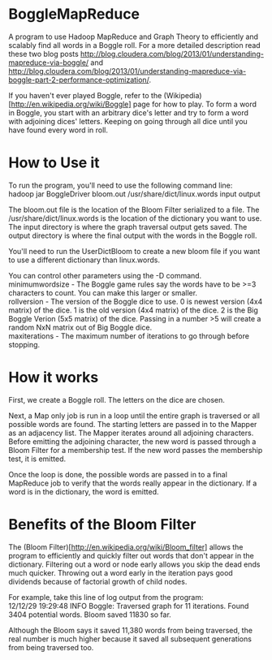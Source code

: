 BoggleMapReduce
===============

A program to use Hadoop MapReduce and Graph Theory to efficiently and scalably find all words in a Boggle roll.  For a more detailed description read these two blog posts http://blog.cloudera.com/blog/2013/01/understanding-mapreduce-via-boggle/ and http://blog.cloudera.com/blog/2013/01/understanding-mapreduce-via-boggle-part-2-performance-optimization/.

If you haven't ever played Boggle, refer to the (Wikipedia)[http://en.wikipedia.org/wiki/Boggle] page for how to play. To form a word in Boggle, you start with an arbitrary dice's letter and try to form a word with adjoining dices' letters.  Keeping on going through all dice until you have found every word in roll.

How to Use it
=============

To run the program, you'll need to use the following command line:  
hadoop jar BoggleDriver bloom.out /usr/share/dict/linux.words input output  

The bloom.out file is the location of the Bloom Filter serialized to a file.  The /usr/share/dict/linux.words is the location of the dictionary you want to use.  The input directory is where the graph traversal output gets saved.  The output directory is where the final output with the words in the Boggle roll.

You'll need to run the UserDictBloom to create a new bloom file if you want to use a different dictionary than linux.words.

You can control other parameters using the -D command.  
minimumwordsize - The Boggle game rules say the words have to be >=3 characters to count.  You can make this larger or smaller.  
rollversion - The version of the Boggle dice to use.  0 is newest version (4x4 matrix) of the dice.  1 is the old version (4x4 matrix) of the dice.  2 is the Big Boggle Verion (5x5 matrix) of the dice.  Passing in a number >5 will create a random NxN matrix out of Big Boggle dice.  
maxiterations - The maximum number of iterations to go through before stopping.  

How it works
============

First, we create a Boggle roll.  The letters on the dice are chosen.

Next, a Map only job is run in a loop until the entire graph is traversed or all possible words are found.  The starting letters are passed in to the Mapper as an adjacency list.  The Mapper iterates around all adjoining characters.  Before emitting the adjoining character, the new word is passed through a Bloom Filter for a membership test.  If the new word passes the membership test, it is emitted.

Once the loop is done, the possible words are passed in to a final MapReduce job to verify that the words really appear in the dictionary.  If a word is in the dictionary, the word is emitted.

Benefits of the Bloom Filter
============================

The (Bloom Filter)[http://en.wikipedia.org/wiki/Bloom_filter] allows the program to efficiently and quickly filter out words that don't appear in the dictionary.  Filtering out a word or node early allows you skip the dead ends much quicker.  Throwing out a word early in the iteration pays good dividends because of factorial growth of child nodes.

For example, take this line of log output from the program:  
12/12/29 19:29:48 INFO Boggle: Traversed graph for 11 iterations.  Found 3404 potential words.  Bloom saved 11830 so far.  

Although the Bloom says it saved 11,380 words from being traversed, the real number is much higher because it saved all subsequent generations from being traversed too.
